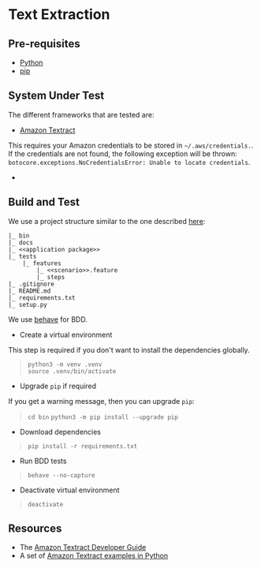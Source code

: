 # Text Extraction

## Pre-requisites

* [Python](https://www.python.org/downloads/)
* [pip](https://pypi.org/project/pip/)

## System Under Test

The different frameworks that are tested are:

* [Amazon Textract](https://aws.amazon.com/textract/)

This requires your Amazon credentials to be stored in `~/.aws/credentials.`.  
If the credentials are not found, the following exception will be thrown: `botocore.exceptions.NoCredentialsError: Unable to locate credentials`.

* 

## Build and Test

We use a project structure similar to the one described [here](https://realpython.com/python-application-layouts/#application-with-internal-packages):

    |_ bin
    |_ docs
    |_ <<application package>>
    |_ tests
        |_ features
            |_ <<scenario>>.feature
            |_ steps
    |_ .gitignore
    |_ README.md
    |_ requirements.txt
    |_ setup.py

We use [behave](https://behave.readthedocs.io/en/latest/) for BDD.

* Create a virtual environment

This step is required if you don't want to install the dependencies globally.

> `python3 -m venv .venv`  
> `source .venv/bin/activate`

* Upgrade `pip` if required

If you get a warning message, then you can upgrade `pip`:

> `cd bin`
> `python3 -m pip install --upgrade pip`

* Download dependencies

> `pip install -r requirements.txt`

* Run BDD tests

> `behave --no-capture`

* Deactivate virtual environment

> `deactivate`

## Resources

* The [Amazon Textract Developer Guide](https://docs.aws.amazon.com/textract/latest/dg/what-is.html)
* A set of [Amazon Textract examples in Python](https://github.com/aws-samples/amazon-textract-code-samples/tree/master/python)